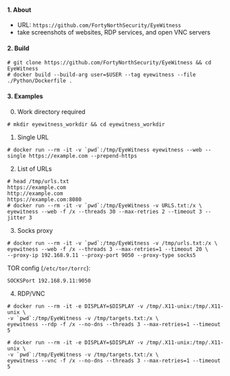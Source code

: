 #### 1. About

- URL: `https://github.com/FortyNorthSecurity/EyeWitness`
- take screenshots of websites, RDP services, and open VNC servers


#### 2. Build
```
# git clone https://github.com/FortyNorthSecurity/EyeWitness && cd EyeWitness
# docker build --build-arg user=$USER --tag eyewitness --file ./Python/Dockerfile .
```


#### 3. Examples

0. Work directory required
```
# mkdir eyewitness_workdir && cd eyewitness_workdir
```

1. Single URL
```
# docker run --rm -it -v `pwd`:/tmp/EyeWitness eyewitness --web --single https://example.com --prepend-https
```

2. List of URLs
```
# head /tmp/urls.txt
https://example.com
http://example.com
https://example.com:8080
# docker run --rm -it -v `pwd`:/tmp/EyeWitness -v URLS.txt:/x \
eyewitness --web -f /x --threads 30 --max-retries 2 --timeout 3 --jitter 3
```

3. Socks proxy
```
# docker run --rm -it -v `pwd`:/tmp/EyeWitness -v /tmp/urls.txt:/x \
eyewitness --web -f /x --threads 3 --max-retries=1 --timeout 20 \
--proxy-ip 192.168.9.11 --proxy-port 9050 --proxy-type socks5
```
TOR config (`/etc/tor/torrc`):
```
SOCKSPort 192.168.9.11:9050
```

4. RDP/VNC
```
# docker run --rm -it -e DISPLAY=$DISPLAY -v /tmp/.X11-unix:/tmp/.X11-unix \
-v `pwd`:/tmp/EyeWitness -v /tmp/targets.txt:/x \
eyewitness --rdp -f /x --no-dns --threads 3 --max-retries=1 --timeout 5

# docker run --rm -it -e DISPLAY=$DISPLAY -v /tmp/.X11-unix:/tmp/.X11-unix \
-v `pwd`:/tmp/EyeWitness -v /tmp/targets.txt:/x \
eyewitness --vnc -f /x --no-dns --threads 3 --max-retries=1 --timeout 5
```
